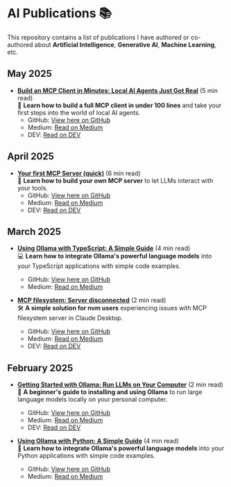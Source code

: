 # AI Publications 📚

This repository contains a list of publications I have authored or co-authored about **Artificial Intelligence**, **Generative AI**, **Machine Learning**, etc.

## May 2025

- **[Build an MCP Client in Minutes: Local AI Agents Just Got Real](https://medium.com/@jonigl/build-an-mcp-client-in-minutes-local-ai-agents-just-got-real-a10e186a560f)** (5 min read)  
  🤖 **Learn how to build a full MCP client in under 100 lines** and take your first steps into the world of local AI agents.  
  - GitHub: [View here on GitHub](./publications/2025/05/Build%20an%20MCP%20Client%20in%20Minutes%20-%20Local%20AI%20Agents%20Just%20Got%20Real/README.md)
  - Medium: [Read on Medium](https://medium.com/@jonigl/build-an-mcp-client-in-minutes-local-ai-agents-just-got-real-a10e186a560f)  
  - DEV: [Read on DEV](https://dev.to/jonigl/build-an-mcp-client-in-minutes-local-ai-agents-just-got-real-4gj6)  

## April 2025

- **[Your first MCP Server (quick)](https://medium.com/@jonigl/your-first-mcp-server-quick-5dc955a5f364)** (6 min read)  
  🚀 **Learn how to build your own MCP server** to let LLMs interact with your tools.  
  - GitHub: [View here on GitHub](./publications/2025/04/Your%20first%20MCP%20Server (quick)/README.md)
  - Medium: [Read on Medium](https://medium.com/@jonigl/your-first-mcp-server-quick-5dc955a5f364)  
  - DEV: [Read on DEV](https://dev.to/jonigl/your-first-mcp-server-quick-35eg)  

## March 2025

- **[Using Ollama with TypeScript: A Simple Guide](https://medium.com/@jonigl/using-ollama-with-typescript-a-simple-guide-20f5e8d3827c)** (4 min read)  
  💻 **Learn how to integrate Ollama's powerful language models** into your TypeScript applications with simple code examples.  
  - GitHub: [View here on GitHub](./publications/2025/03/Using%20Ollama%20with%20TypeScript%20-%20A%20Simple%20Guide/README.md)
  - Medium: [Read on Medium](https://medium.com/@jonigl/using-ollama-with-typescript-a-simple-guide-20f5e8d3827c)  

- **[MCP filesystem: Server disconnected](https://medium.com/@jonigl/mcp-filesystem-server-disconnected-750e00917eec)** (2 min read)  
  🛠️ **A simple solution for nvm users** experiencing issues with MCP filesystem server in Claude Desktop.  
  - GitHub: [View here on GitHub](./publications/2025/03/MCP%20filesystem%20-%20Server%20disconnected/README.md)
  - Medium: [Read on Medium](https://medium.com/@jonigl/mcp-filesystem-server-disconnected-750e00917eec)  
  - DEV: [Read on DEV](https://dev.to/jonigl/mcp-filesystem-server-disconnected-44db)  

## February 2025

- **[Getting Started with Ollama: Run LLMs on Your Computer](https://medium.com/@jonigl/getting-started-with-ollama-run-llms-on-your-computer-915ba084918c)** (2 min read)  
  🦙 **A beginner's guide to installing and using Ollama** to run large language models locally on your personal computer.  
  - GitHub: [View here on GitHub](./publications/2025/02/Getting%20Started%20with%20Ollama%20-%20Run%20LLMs%20on%20Your%20Computer/README.md)
  - Medium: [Read on Medium](https://medium.com/@jonigl/getting-started-with-ollama-run-llms-on-your-computer-915ba084918c)  
  - DEV: [Read on DEV](https://dev.to/jonigl/getting-started-with-ollama-run-llms-on-your-computer-35d6)  

- **[Using Ollama with Python: A Simple Guide](https://medium.com/@jonigl/using-ollama-with-python-a-simple-guide-0752369e1e55)** (4 min read)  
  🐍 **Learn how to integrate Ollama's powerful language models** into your Python applications with simple code examples.  
  - GitHub: [View here on GitHub](./publications/2025/02/Using%20Ollama%20with%20Python%20-%20A%20Simple%20Guide/README.md)
  - Medium: [Read on Medium](https://medium.com/@jonigl/using-ollama-with-python-a-simple-guide-0752369e1e55)  
